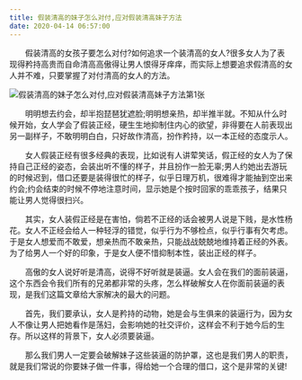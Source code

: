 ```yaml
---
title: 假装清高的妹子怎么对付,应对假装清高妹子方法
date: 2020-04-14 06:57:00
---
```




　　假装清高的女孩子要怎么对付?如何追求一个装清高的女人?很多女人为了表现得矜持高贵而自命清高高傲得让男人恨得牙痒痒，而实际上想要追求假清高的女人并不难，只要掌握了对付清高的女人的方法。

![假装清高的妹子怎么对付,应对假装清高妹子方法第1张](/img/2b4fc3570c72d7eeb786492d8b10dd16.jpg)

　　明明想去约会，却半抱琵琶犹遮脸;明明想亲热，却半推半就。不知从什么时候开始，女人学会了假装正经，硬生生地抑制住内心的欲望，非得要在人前表现出另一副样子，不敢明明白白，只好故作清高，扮作矜持，以一本正经的态度示人。

　　女人假装正经有很多经典的表现，比如说有人讲荤笑话，假正经的女人为了保持自己正经的姿态，会装出听不懂的样子，并且扮作一脸无辜;男人约她出去游玩的时候迟到，借口还要是装得很忙的样子，似乎日理万机，很难得才能抽到空出来约会;约会结束的时候不停地注意时间，显示她是个按时回家的乖乖孩子，结果只能让男人觉得很扫兴。

　　其实，女人装假正经是在害怕，倘若不正经的话会被男人说是下贱，是水性杨花。女人不正经会给人一种轻浮的错觉，似乎行为不够检点，似乎行事有欠考虑。于是女人想爱而不敢爱，想亲热而不敢亲热，只能战战兢兢地维持着正经的外表。为了给男人一个好的印象，于是女人便不惜抑制本性，装出正经的样子。

　　高傲的女人说好听是清高，说得不好听就是装逼。女人会在我们的面前装逼，这个东西会令我们所有的兄弟都非常的头疼，怎么样破解女人在你面前装逼的表现，是我们这篇文章给大家解决的最大的问题。

　　首先，我们要承认，女人是矜持的动物，她是会与生俱来的装逼行为，因为女人不像让男人把她看作是荡妇，会影响她的社交评价，这样会不利于她今后的生存。所以这样的背景下，女人必须要装逼。

　　那么我们男人一定要会破解妹子这些装逼的防护罩，这也是我们男人的职责，就是我们常说的你要妹子做一件事，得给她一个合理的借口，这个是非常的关键!